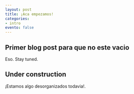 ```yaml
---
layout: post
title: ¡Aca empezamos!
categories:
- intro
evento: false
---
```


## Primer blog post para que no este vacio

Eso. Stay tuned.

## Under construction

¡Estamos algo desorganizados todavia!. 